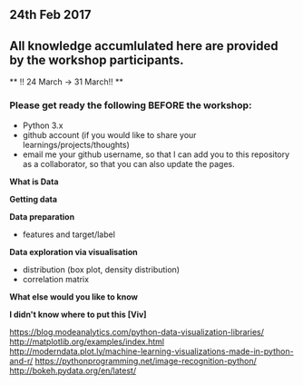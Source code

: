 ## 24th Feb 2017
## All knowledge accumlulated here are provided by the workshop participants.

** !! 24 March -> 31 March!! **

### Please get ready the following BEFORE the workshop:
- Python 3.x
- github account (if you would like to share your learnings/projects/thoughts)
- email me your github username, so that I can add you to this repository as a collaborator, so that you can also update the pages.

**What is Data**

**Getting data**

**Data preparation**
- features and target/label

**Data exploration via visualisation**
- distribution (box plot, density distribution)
- correlation matrix


**What else would you like to know**

**I didn't know where to put this [Viv]**

https://blog.modeanalytics.com/python-data-visualization-libraries/
http://matplotlib.org/examples/index.html
http://moderndata.plot.ly/machine-learning-visualizations-made-in-python-and-r/
https://pythonprogramming.net/image-recognition-python/
http://bokeh.pydata.org/en/latest/


